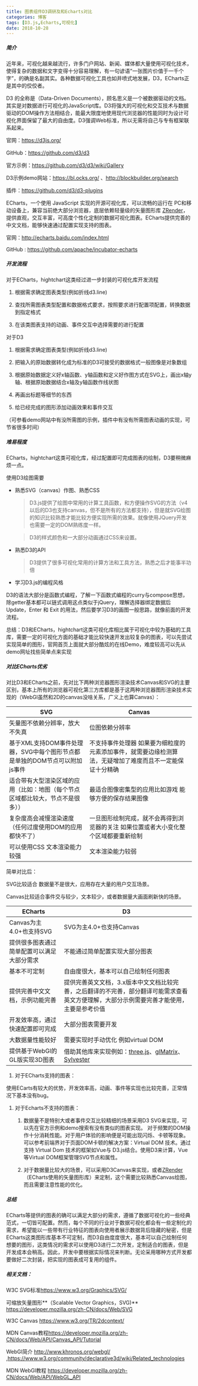 ```yaml
---
title: 图表组件D3调研及和Echarts对比
categories: 博客
tags: [D3.js,Echarts,可视化]
date: 2018-10-28
---
```



##### 简介

近年来，可视化越来越流行，许多门户网站、新闻、媒体都大量使用可视化技术，使得复杂的数据和文字变得十分容易理解，有一句谚语“一张图片价值于一千个字”，的确是名副其实。各种数据可视化工具也如井喷式地发展，D3，ECharts正是其中的佼佼者。

D3 的全称是（Data-Driven
Documents），顾名思义是一个被数据驱动的文档。其实是对数据进行可视化的JavaScript库。D3将强大的可视化和交互技术与数据驱动的DOM操作方法相结合，能最大限度地使用现代浏览器的性能同时为设计可视化界面保留了最大的自由度。D3强调Web标准，所以无需将自己与专有框架联系起来。

官网：<https://d3js.org/>

GitHub：<https://github.com/d3/d3>

官方示例：<https://github.com/d3/d3/wiki/Gallery>

D3示例demo网站：<https://bl.ocks.org/> 、<http://blockbuilder.org/search>

插件：<https://github.com/d3/d3-plugins>

ECharts，一个使用 JavaScript 实现的开源可视化库，可以流畅的运行在 PC和移动设备上，兼容当前绝大部分浏览器，底层依赖轻量级的矢量图形库 [ZRender](https://github.com/ecomfe/zrender)，提供直观，交互丰富，可高度个性化定制的数据可视化图表。ECharts提供完善的中文文档，能够快速通过配置实现支持的图表。

官网：<http://echarts.baidu.com/index.html>

GitHub : <https://github.com/apache/incubator-echarts>

##### 开发流程

对于ECharts，hightchart这类经过进一步封装的可视化库开发流程

1.  根据需求确定图表类型(例如折线d3.line)

2.  查找所需图表类型配置和数据格式要求，按照要求进行配置项配置，转换数据到指定格式

3.  在该类图表支持的动画、事件交互中选择需要的进行配置

对于D3

1.  根据需求确定图表类型(例如折线d3.line)

2.  把输入的原始数据转化成为标准的D3可接受的数据格式一般图像是对象数组

3.  根据原始数据定义好x轴函数、y轴函数和定义好作图方式在SVG上，画出x轴y轴、根据原始数据结合x轴及y轴函数作线状图

4.  再画出标题等细节的东西

5.  给已经完成的图形添加动画效果和事件交互

（可参看demo网站中有没所需图的示例，插件中有没有所需图表动画的实现，可节省很多时间）

##### 难易程度

ECharts，hightchart这类可视化库，经过配置即可完成图表的绘制，D3要稍微麻烦一点。

使用D3绘图需要

-   熟悉SVG（canvas）作图、熟悉CSS

    >   D3.js提供了绘图中常用的计算工具函数，和方便操作SVG的方法（v4以后的D3也支持canvas，但不是所有的方法都支持），但是就SVG绘图的知识比较熟悉才能比较方便实现所需的效果。就像使用JQuery开发也需要一定的DOM熟练度一样。

    >   D3的样式颜色和一大部分动画通过CSS来设置。

-   熟悉D3的API

    >   D3提供了很多可视化常用的计算方法和工具方法，熟悉之后才能事半功倍

-   学习D3.js的编程风格

D3的语法大部分是函数式编程，了解一下函数式编程的curry与compose思想，除getter基本都可以链式调用这点类似于jQuery，理解选择器绑定数据后Update，Enter 和 Exit 的用法，然后要学习D3的画图一般思路，就像前面的开发流程。

总结：D3和ECharts，hightchart这类可视化库相比属于可视化中较为基础的工具库，需要一定的可视化方面的基础才能比较快速开发出较复杂的图表，可以先尝试实现简单的图形，官网首页上面就大部分酷炫的在线Demo，难度较高可以先从demo网址找些简单点来实现

##### 对比ECharts优劣

对比D3和ECharts之前，先对比下两种浏览器图形渲染技术Canvas和SVG的主要区别，基本上所有的浏览器可视化第三方库都是基于这两种浏览器图形渲染技术实现的（WebGl虽然和2D的canvas没啥关系，广义上也算Canvas）：

| SVG                                                                            | Canvas                                                                                                    |
|--------------------------------------------------------------------------------|-----------------------------------------------------------------------------------------------------------|
| 矢量图不依赖分辨率，放大不失真                                                 | 位图依赖分辨率                                                                                            |
| 基于XML支持DOM事件处理器，SVG中每个图形节点都是单独的DOM节点可以附加js事件     | 不支持事件处理器 如果要为细粒度的元素添加事件，就需要边缘检测算法，无疑增加了难度而且不一定能保证十分精确 |
| 适合带有大型渲染区域的应用（比如：地图（每个节点区域都比较大，节点不是很多）） | 最适合图像密集型的应用比如游戏 能够方便的保存结果图像                                                     |
| 复杂度高会减慢渲染速度（任何过度使用DOM的应用都快不了）                        | 一旦图形绘制完成，就不会再得到浏览器的关注 如果位置或者大小变化整个区域都要重新绘制                       |
| 可以使用CSS 文本渲染能力较强                                                   | 文本渲染能力较弱                                                                                          |

简单对比后：

SVG比较适合 数据量不是很大，应用存在大量的用户交互场景。

Canvas比较适合事件交与较少，文本较少，或者数据量大画面刷新快的场景。

| ECharts                                    | D3                                                                                                                                        |
|--------------------------------------------|-------------------------------------------------------------------------------------------------------------------------------------------|
| Canvas为主4.0+也支持SVG                    | SVG为主4.0+也支持Canvas                                                                                                                   |
| 提供很多图表通过简单配置可以满足大部分需求 | 不能通过简单配置实现大部分图表                                                                                                            |
| 基本不可定制                               | 自由度很大，基本可以自己绘制任何图表                                                                                                      |
| 提供完善中文文档，示例功能完善             | 提供完善英文文档，3.x版本中文文档比较完善，之后翻译的不完善，部分翻译可能需求查看英文方便理解，大部分示例需要完善才能使用，主要是参考价值 |
| 开发效率高，通过快速配置即可完成           | 大部分图表需要开发                                                                                                                        |
| 大数据量性能较好                           | 需要实现时手动优化 例如virtual DOM                                                                                                        |
| 提供基于WebGl的GL版实现3D图表              | 借助其他库来实现例如：[three.js](https://threejs.org/)、[glMatrix](http://glmatrix.net)、[Sylvester](http://sylvester.jcoglan.com/)       |

1.  对于ECharts支持的图表：

使用ECarts有较大的优势，开发效率高，动画、事件等实现也比较完善，正常情况下基本没有bug。

1.  对于Echarts不支持的图表：

    1.  数据量不是特别大或者事件交互比较精细的场景采用D3 SVG来实现，可以先在官方示例和demo搜索有没有类似的图表实现。
    对于频繁的DOM操作十分消耗性能。对于用户体验的影响便是可能出现闪烁、卡顿等现象。可以参考前端界对于页面DOM卡顿的解决方案：Virtual DOM 技术。通过支持 Virtual Dom 技术的框架如Vue与 D3.js结合。使用D3来计算，Vue等Virtual DOM框架管理SVG节点和属性。

    2.  对于数据量比较大的场景，可以采用D3Canvas来实现，或者[ZRender](https://github.com/ecomfe/zrender)（ECharts使用的矢量图形库）来定制，这个需要比较熟悉Canvas绘图，而且需要注意性能的优化。

##### 总结

ECharts等提供的图表的确可以满足大部分的需求，遵循了数据可视化的一些经典范式，一切皆可配置。然而，每个不同的行业对于数据可视化都会有一些定制化的需求，希望能以一些带有行业特征的图表向使用者展示数据背后隐藏的秘密，但是ECharts这类图形库基本不可定制，而D3自由度度很大，基本可以自己绘制任何想要的图形，这类情况的需求可以使用D3进行二次开发，定制适合的图表，但是开发成本会稍高。因此，开发中要根据实际情况来判断。无论采用哪种方式开发都要做好二次封装，把实现的图表成可复用的组件。

##### 相关文档：

W3C SVG标准<https://www.w3.org/Graphics/SVG/>

可缩放矢量图形**（Scalable Vector Graphics，SVG)**
<https://developer.mozilla.org/zh-CN/docs/Web/SVG>

W3C Canvas <https://www.w3.org/TR/2dcontext/>

MDN
Canvas教程<https://developer.mozilla.org/zh-CN/docs/Web/API/Canvas_API/Tutorial>

WebGl简介 <http://www.khronos.org/webgl/>
,<https://www.w3.org/community/declarative3d/wiki/Related_technologies>

MDN WebGl教程 <https://developer.mozilla.org/zh-CN/docs/Web/API/WebGL_API>

